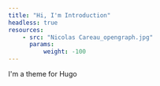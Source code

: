 ```yaml
---
title: "Hi, I'm Introduction"
headless: true
resources:
    - src: "Nicolas Careau_opengraph.jpg"
      params:
          weight: -100
---
```


I'm a theme for Hugo
